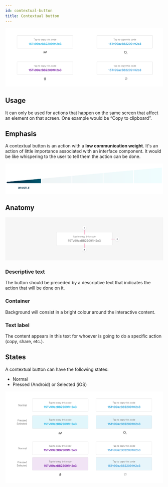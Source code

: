 ```yaml
---
id: contextual-button
title: Contextual button
---
```


![Contextual button applied to different brands](../../../img/typology_contextual.png)

## Usage

It can only be used for actions that happen on the same screen that affect an element on that screen. One example would be “Copy to clipboard”.

## Emphasis

A contextual button is an action with a **low communication weight**. It's an action of little importance associated with an interface component. It would be like whispering to the user to tell them the action can be done.

![](../../../img/typology_contextual_emphasis.png)

## Anatomy

![1. Descriptive text    2. Container    3. Text label](../../../img/typology_contextual_anatomy.png)

### Descriptive text

The button should be preceded by a descriptive text that indicates the action that will be done on it.

### Container

Background will consist in a bright colour around the interactive content.

### Text label

The content appears in this text for whoever is going to do a specific action \(copy, share, etc.\).

## States

A contextual button can have the following states:

* Normal
* Pressed \(Android\) or Selected \(iOS\)

![](../../../img/typology_contextual_states.png)

